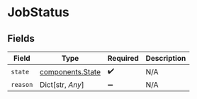 # JobStatus


## Fields

| Field                                                | Type                                                 | Required                                             | Description                                          |
| ---------------------------------------------------- | ---------------------------------------------------- | ---------------------------------------------------- | ---------------------------------------------------- |
| `state`                                              | [components.State](../../models/components/state.md) | :heavy_check_mark:                                   | N/A                                                  |
| `reason`                                             | Dict[str, *Any*]                                     | :heavy_minus_sign:                                   | N/A                                                  |
